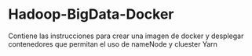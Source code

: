 # Hadoop-BigData-Docker
Contiene las instrucciones para crear una imagen de docker y desplegar contenedores que permitan el uso de nameNode y cluester Yarn
